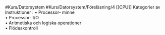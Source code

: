 #Kurs/Datorsystem #Kurs/Datorsystem/Föreläsning/4 
[[CPU]]
Kategorier av Instruktioner : 
• Processor- minne  
• Processor- I/O  
• Aritmetiska och logiska operationer  
• Flödeskontroll
